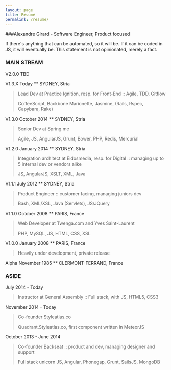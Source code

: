 ```yaml
---
layout: page
title: Résumé
permalink: /resume/
---
```


###Alexandre Girard - Software Engineer, Product focused

If there's anything that can be automated, so it will be. If it can be coded in JS, it will eventually be. This statement is not opinionated, merely a fact.

### MAIN STREAM

V2.0.0 TBD

V1.3.X Today ** SYDNEY, Stria

> Lead Dev at Practice Ignition, resp. for Front-End :: Agile, TDD, Gitflow
>
> CoffeeScript, Backbone Marionette, Jasmine, (Rails, Rspec, Capybara, Rake)

V1.3.0 October 2014 ** SYDNEY, Stria

> Senior Dev at Spring.me
>
> Agile, JS, AngularJS, Grunt, Bower, PHP, Redis, Mercurial

V1.2.0 January 2014 ** SYDNEY, Stria

> Integration architect at Eidosmedia, resp. for Digital
  :: managing up to 5 internal dev or vendors alike
>
> JS, AngularJS, XSLT, XML, Java

V1.1.1 July 2012 ** SYDNEY, Stria

> Product Engineer
  :: customer facing, managing juniors dev
>
> Bash, XML/XSL, Java (Servlets), JS/JQuery

V1.1.0 October 2008 ** PARIS, France

>  Web Developer at Twenga.com and Yves Saint-Laurent
>
> PHP, MySQL, JS, HTML, CSS, XSL

V1.0.0 January 2008 ** PARIS, France

> Heavily under development, private release

Alpha November 1985 ** CLERMONT-FERRAND, France

### ASIDE

July 2014 - Today

> Instructor at General Assembly
  :: Full stack, with JS, HTML5, CSS3

November 2014 - Today

> Co-founder Styleatlas.co
>
> Quadrant.Styleatlas.co, first component written in MeteorJS

October 2013 - June 2014

> Co-founder Backseat :: product and dev, managing designer and support
>
> Full stack unicorn JS, Angular, Phonegap, Grunt, SailsJS, MongoDB
